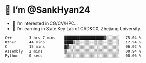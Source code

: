 # 👋 I’m @SankHyan24

- 👀 I’m interested in CG/CV/HPC...
- 🌱 I’m learning in State Key Lab of CAD&CG, Zhejiang University.

<!---
SankHyan24/SankHyan24 is a ✨ special ✨ repository because its `README.md` (this file) appears on your GitHub profile.
You can click the Preview link to take a look at your changes.
--->
<!--START_SECTION:waka-->

```txt
C++        3 hrs 7 mins    ██████████████████▓░░░░░░   75.04 %
Other      44 mins         ████▒░░░░░░░░░░░░░░░░░░░░   17.94 %
C          15 mins         █▓░░░░░░░░░░░░░░░░░░░░░░░   06.02 %
Assembly   2 mins          ▒░░░░░░░░░░░░░░░░░░░░░░░░   00.94 %
Python     0 secs          ░░░░░░░░░░░░░░░░░░░░░░░░░   00.06 %
```

<!--END_SECTION:waka-->
